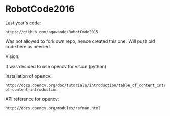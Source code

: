 # RobotCode2016

Last year's code:

    https://github.com/agawande/RobotCode2015

Was not allowed to fork own repo, hence created this one. Will push old code here as needed.

Vision:

It was decided to use opencv for vision (python)

Installation of opencv:

    http://docs.opencv.org/doc/tutorials/introduction/table_of_content_introduction/table_of_content_introduction.html#table-of-content-introduction

API reference for opencv:

    http://docs.opencv.org/modules/refman.html
